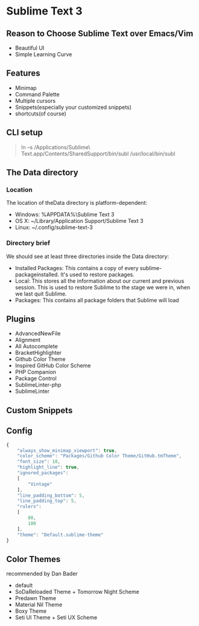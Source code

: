 # Sublime Text 3

## Reason to Choose Sublime Text over Emacs/Vim
- Beautiful UI
- Simple Learning Curve


## Features
- Minimap
- Command Palette
- Multiple cursors
- Snippets(especially your customized snippets)
- shortcuts(of course)


## CLI setup
> ln –s /Applications/Sublime\ Text.app/Contents/SharedSupport/bin/subl /usr/local/bin/subl

## The Data directory
### Location
The location of theData directory is platform-dependent:
- Windows: %APPDATA%\Sublime Text 3
- OS X: ~/Library/Application Support/Sublime Text 3
- Linux: ~/.config/sublime-text-3

### Directory brief
We should see at least three directories inside the Data directory:
- Installed Packages: 
	This contains a copy of every sublime-packageinstalled. It's used to restore packages.
- Local: 
	This stores all the information about our current and previous session. This is used to restore Sublime to the stage we were in, when we last quit Sublime.
- Packages: 
	This contains all package folders that Sublime will load

## Plugins 

- AdvancedNewFile
- Alignment
- All Autocomplete
- BracketHighlighter
- Github Color Theme
- Inspired GitHub Color Scheme
- PHP Companion
- Package Control
- SublimeLinter-php
- SublimeLinter

## Custom Snippets


## Config

``` javascript
{
	"always_show_minimap_viewport": true,
	"color_scheme": "Packages/Github Color Theme/GitHub.tmTheme",
	"font_size": 18,
	"highlight_line": true,
	"ignored_packages":
	[
		"Vintage"
	],
	"line_padding_bottom": 5,
	"line_padding_top": 5,
	"rulers":
	[
		80,
		100
	],
	"theme": "Default.sublime-theme"
}
```


## Color Themes
recommended by Dan Bader

- default
- SoDaReloaded Theme + Tomorrow Night Scheme
- Predawn Theme
- Material Nil Theme
- Boxy Theme
- Seti UI Theme + Seti UX Scheme